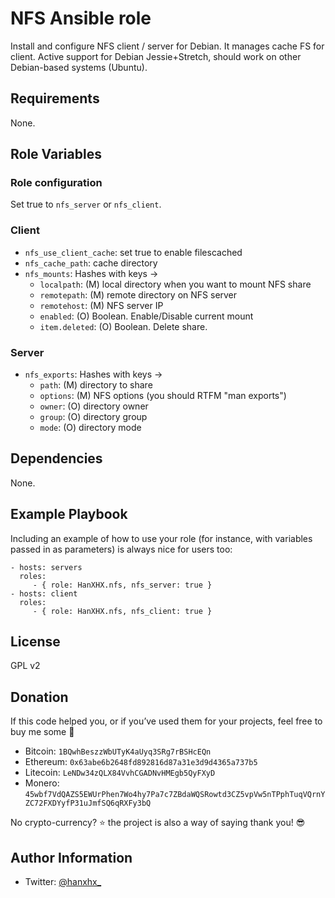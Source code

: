 NFS Ansible role
================

Install and configure NFS client / server for Debian. It manages cache FS for client. Active support for Debian Jessie+Stretch, should work on other Debian-based systems (Ubuntu).

Requirements
------------

None.

Role Variables
--------------

### Role configuration

Set true to `nfs_server` or `nfs_client`.

### Client

- `nfs_use_client_cache`: set true to enable filescached
- `nfs_cache_path`: cache directory
- `nfs_mounts`: Hashes with keys ->
  - `localpath`: (M) local directory when you want to mount NFS share
  - `remotepath`: (M) remote directory on NFS server
  - `remotehost`: (M) NFS server IP
  - `enabled`: (O) Boolean. Enable/Disable current mount
  - `item.deleted`: (O) Boolean. Delete share.

### Server

- `nfs_exports`: Hashes with keys ->
  - `path`: (M) directory to share
  - `options`: (M) NFS options (you should RTFM "man exports")
  - `owner`: (O) directory owner
  - `group`: (O) directory group
  - `mode`: (O) directory mode

Dependencies
------------

None.

Example Playbook
----------------

Including an example of how to use your role (for instance, with variables passed in as parameters) is always nice for users too:

    - hosts: servers
      roles:
         - { role: HanXHX.nfs, nfs_server: true }
    - hosts: client
      roles:
         - { role: HanXHX.nfs, nfs_client: true }

License
-------

GPL v2

Donation
--------

If this code helped you, or if you’ve used them for your projects, feel free to buy me some :beers:

- Bitcoin: `1BQwhBeszzWbUTyK4aUyq3SRg7rBSHcEQn`
- Ethereum: `0x63abe6b2648fd892816d87a31e3d9d4365a737b5`
- Litecoin: `LeNDw34zQLX84VvhCGADNvHMEgb5QyFXyD`
- Monero: `45wbf7VdQAZS5EWUrPhen7Wo4hy7Pa7c7ZBdaWQSRowtd3CZ5vpVw5nTPphTuqVQrnYZC72FXDYyfP31uJmfSQ6qRXFy3bQ`

No crypto-currency? :star: the project is also a way of saying thank you! :sunglasses:

Author Information
------------------

- Twitter: [@hanxhx_](https://twitter.com/hanxhx_)

